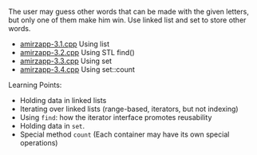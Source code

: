 The user may guess other words that can be made with the given letters, but only one of them make him win. Use linked list and set to store other words.

* [amirzapp-3.1.cpp](amirzapp-3.1.cpp) Using list
* [amirzapp-3.2.cpp](amirzapp-3.2.cpp) Using STL find()
* [amirzapp-3.3.cpp](amirzapp-3.3.cpp) Using set
* [amirzapp-3.4.cpp](amirzapp-3.4.cpp) Using set::count

Learning Points:
* Holding data in linked lists
* Iterating over linked lists (range-based, iterators, but not indexing)
* Using `find`: how the iterator interface promotes reusability
* Holding data in `set`. 
* Special method `count` (Each container may have its own special operations)